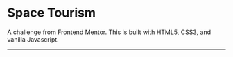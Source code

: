 # Space Tourism

A challenge from Frontend Mentor. This is built with HTML5, CSS3, and vanilla Javascript.

---
